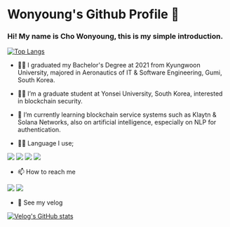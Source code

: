 # Wonyoung's Github Profile 👋

### Hi! My name is Cho Wonyoung, this is my simple introduction.

[![Top Langs](https://github-readme-stats.vercel.app/api/top-langs/?username=cliffclimber-721)](https://github.com/cliffclimber-721/github-readme-stats)

- 🧑‍🎓 I graduated my Bachelor's Degree at 2021 from Kyungwoon University, majored in Aeronautics of IT & Software Engineering, Gumi, South Korea.

- 🧑‍🎓 I’m a graduate student at Yonsei University, South Korea, interested in blockchain security.

- 🌱 I’m currently learning blockchain service systems such as Klaytn & Solana Networks, also on artificial intelligence, especially on NLP for authentication.

- 🧑‍💻 Language I use; 

<img src="https://img.shields.io/badge/-Python-blue?style=flat-square&logo=python&logoColor=white"/> <img src="https://img.shields.io/badge/-JupyterNotebook-orange?style=flat-square&logo=jupyter-notebook&logoColor=white"/> <img src="https://img.shields.io/badge/-Solidity-black?style=flat-square&logo=solidity&logoColor=white"/> <img src="https://img.shields.io/badge/-Javascript-yellow?style=flat-square&logo=javascript&logoColor=white"/>

- 📫 How to reach me

<a href="cliffclimber721@gmail.com"><img src="https://img.shields.io/badge/-Gmail-red?style=flat-square&logo=gmail&logoColor=white"/></a>
<a href="cliffclimber.tistory.com"><img src="https://img.shields.io/badge/-Tistory-brown?style=flat-square&logo=tistory&logoColor=white"/></a>

- 👀 See my velog

[![Velog's GitHub stats](https://velog-readme-stats.vercel.app/api?name=cliffclimber721)](https://velog.io/@cliffclimber721)
